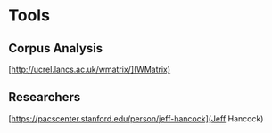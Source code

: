 # Tools

## Corpus Analysis

[http://ucrel.lancs.ac.uk/wmatrix/](WMatrix)

## Researchers

[https://pacscenter.stanford.edu/person/jeff-hancock](Jeff Hancock)
